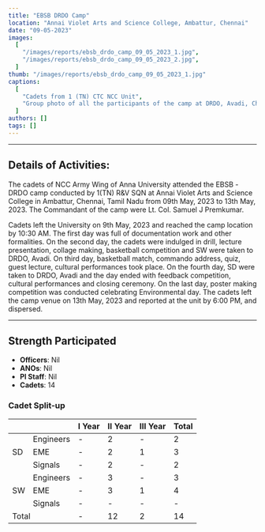 ```yaml
---
title: "EBSB DRDO Camp"
location: "Annai Violet Arts and Science College, Ambattur, Chennai"
date: "09-05-2023"
images:
  [
    "/images/reports/ebsb_drdo_camp_09_05_2023_1.jpg",
    "/images/reports/ebsb_drdo_camp_09_05_2023_2.jpg",
  ]
thumb: "/images/reports/ebsb_drdo_camp_09_05_2023_1.jpg"
captions:
  [
    "Cadets from 1 (TN) CTC NCC Unit",
    "Group photo of all the participants of the camp at DRDO, Avadi, Chennai.",
  ]
authors: []
tags: []
---
```


---

## Details of Activities:

The cadets of NCC Army Wing of Anna University attended the EBSB -DRDO camp conducted by 1(TN) R&V SQN at Annai Violet Arts and Science College in Ambattur, Chennai, Tamil Nadu from 09th May, 2023 to 13th May, 2023. The Commandant of the camp were Lt. Col. Samuel J Premkumar.

Cadets left the University on 9th May, 2023 and reached the camp location by 10:30 AM. The first day was full of documentation work and other formalities. On the second day, the cadets were indulged in drill, lecture presentation, collage making, basketball competition and SW were taken to DRDO, Avadi. On third day, basketball match, commando address, quiz, guest lecture, cultural performances took place. On the fourth day, SD were taken to DRDO, Avadi and the day ended with feedback competition, cultural performances and closing ceremony. On the last day, poster making competition was conducted celebrating Environmental day. The cadets left the camp venue on 13th May, 2023 and reported at the unit by 6:00 PM, and dispersed.

---

## Strength Participated

- **Officers**: Nil
- **ANOs**: Nil
- **PI Staff**: Nil
- **Cadets**: 14

### Cadet Split-up

<table>
    <thead>
        <tr>
            <th></th>
            <th></th>
            <th>I Year</th>
            <th>II Year</th>
            <th>III Year</th>
            <th>Total</th>
        </tr>
    </thead>
    <tbody>
        <tr>
            <td rowspan="4">SD</td>
        </tr>
        <tr>
            <td>Engineers</td>
            <td>-</td>
            <td>2</td>
            <td>-</td>
            <td>2</td>
        </tr>
        <tr>
            <td>EME</td>
            <td>-</td>
            <td>2</td>
            <td>1</td>
            <td>3</td>
        </tr>
        <tr>
            <td>Signals</td>
            <td>-</td>
            <td>2</td>
            <td>-</td>
            <td>2</td>
        </tr>
        <tr>
            <td rowspan="4">SW</td>
        </tr>
        <tr>
            <td>Engineers</td>
            <td>-</td>
            <td>3</td>
            <td>-</td>
            <td>3</td>
        </tr>
        <tr>
            <td>EME</td>
            <td>-</td>
            <td>3</td>
            <td>1</td>
            <td>4</td>
        </tr>
        <tr>
            <td>Signals</td>
            <td>-</td>
            <td>-</td>
            <td>-</td>
            <td>-</td>
        </tr>
        <tr>
            <td colspan="2">Total</td>
            <td>-</td>
            <td>12</td>
            <td>2</td>
            <td>14</td>
        </tr>
        <tr>
        </tr>
    </tbody>
</table>
